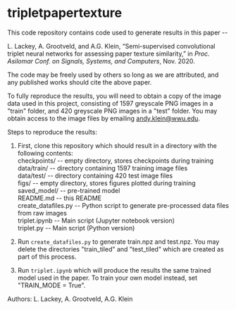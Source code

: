 # tripletpapertexture

This code repository contains code used to generate results in this paper --

L. Lackey, A. Grootveld, and A.G. Klein, “Semi-supervised convolutional triplet neural networks for assessing paper texture similarity,” in *Proc. Asilomar Conf. on Signals, Systems, and Computers*, Nov. 2020.

The code may be freely used by others so long as we are attributed, and any published works should cite the above paper.

To fully reproduce the results, you will need to obtain a copy of the image data used in this project, consisting of 1597 greyscale PNG images in a "train" folder, and 420 greyscale PNG images in a "test" folder.  You may obtain access to the image files by emailing andy.klein@wwu.edu.  

Steps to reproduce the results:

1. First, clone this repository which should result in a directory with the following contents:<br>
    checkpoints/         -- empty directory, stores checkpoints during training<br>
    data/train/          -- directory containing 1597 training image files<br>
    data/test/           -- directory containing 420 test image files<br>
    figs/                -- empty directory, stores figures plotted during training<br>
    saved_model/         -- pre-trained model<br>
    README.md            -- this README<br>
    create_datafiles.py  -- Python script to generate pre-processed data files from raw images<br>
    triplet.ipynb        -- Main script (Jupyter notebook version)<br>
    triplet.py           -- Main script (Python version)<br>

2. Run `create_datafiles.py` to generate train.npz and test.npz.  You may delete the directories "train_tiled" and "test_tiled" which are created as part of this process.

3. Run `triplet.ipynb` which will produce the results the same trained model used in the paper.  To train your own model instead, set "TRAIN_MODE = True".  

Authors: L. Lackey, A. Grootveld, A.G. Klein

